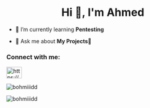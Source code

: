 <h1 align="center">Hi 👋, I'm Ahmed</h1>



- 🌱 I’m currently learning **Pentesting**

- 💬 Ask me about **My Projects🥇**

<h3 align="left">Connect with me:</h3>
<p align="left">
<a href="https://www.youtube.com/c/https://www.youtube.com/@black1_1hat" target="blank"><img align="center" src="https://raw.githubusercontent.com/rahuldkjain/github-profile-readme-generator/master/src/images/icons/Social/youtube.svg" alt="https://www.youtube.com/@black1_1hat" height="30" width="40" /></a>
</p>


<p><img align="center" src="https://github-readme-stats.vercel.app/api/top-langs?username=bohmiiidd&show_icons=true&locale=en&layout=compact" alt="bohmiiidd" /></p>

<p><img align="center" src="https://github-readme-streak-stats.herokuapp.com/?user=bohmiiidd&" alt="bohmiiidd" /></p>


